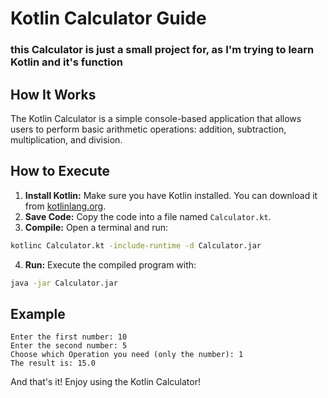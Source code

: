 # Kotlin Calculator Guide
### this Calculator is just a small project for, as I'm trying to learn Kotlin and it's function

## How It Works
The Kotlin Calculator is a simple console-based application that allows users to perform basic arithmetic operations: addition, subtraction, multiplication, and division.

## How to Execute
1. **Install Kotlin:** Make sure you have Kotlin installed. You can download it from [kotlinlang.org](https://kotlinlang.org/).
2. **Save Code:** Copy the code into a file named `Calculator.kt`.
3. **Compile:** Open a terminal and run:  
```sh
kotlinc Calculator.kt -include-runtime -d Calculator.jar
```
4. **Run:** Execute the compiled program with:  
```sh
java -jar Calculator.jar
```

## Example
```
Enter the first number: 10
Enter the second number: 5
Choose which Operation you need (only the number): 1
The result is: 15.0
```

And that's it! Enjoy using the Kotlin Calculator!

